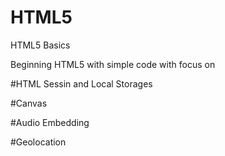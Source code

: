 # HTML5
HTML5 Basics

Beginning HTML5 with simple code with focus on 

#HTML Sessin and Local Storages

#Canvas

#Audio Embedding

#Geolocation
